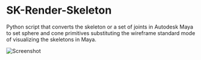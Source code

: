 # SK-Render-Skeleton

Python script that converts the skeleton or a set of joints in Autodesk Maya to set sphere and cone primitives substituting the wireframe standard mode of visualizing the skeletons in Maya.

![Screenshot](https://github.com/NadineAB/SK-Render-Skeleton/blob/master/PrimitivesSkeleton/PrimitivesSkeleton.png)
